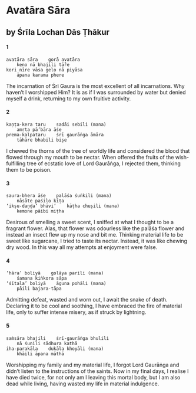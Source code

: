 # Avatāra Sāra

## by Śrīla Lochan Dās Ṭhākur

#### 1

    avatāra sāra    gorā avatāra
        keno nā bhajili tā̐re
    kori nīre vāsa gelo nā piyāsa
        āpana karama phere

The incarnation of Śrī Gaura is the most excellent of all incarnations. Why haven’t I worshipped Him? It is as if I was surrounded by water but denied myself a drink, returning to my own fruitive activity.

#### 2

    kaṇṭa-kera taru    sadāi sebili (mana)
        amṛta pā’bāra āśe
    prema-kalpataru    śrī gaurāṅga āmāra
        tāhāre bhabili biṣe

I chewed the thorns of the tree of worldly life and considered the blood that flowed through my mouth to be nectar. When offered the fruits of the wish-fulfilling tree of ecstatic love of Lord Gaurāṅga, I rejected them, thinking them to be poison.

#### 3

    saura-bhera āśe    palāśa śuṅkili (mana)
        nāsāte paśilo kīṭa
    ‘ikṣu-daṇḍa’ bhāvi’    kāṭha chuṣili (mana)
        kemone pāibi miṭha

Desirous of smelling a sweet scent, I sniffed at what I thought to be a fragrant flower. Alas, that flower was odourless like the palāśa flower and instead an insect flew up my nose and bit me. Thinking material life to be sweet like sugarcane, I tried to taste its nectar. Instead, it was like chewing dry wood. In this way all my attempts at enjoyment were false.

#### 4

    ‘hāra’ boliyā    golāya parili (mana)
        śamana kiṅkora sāpa
    ‘śītala’ boliyā    āguna pohāli (mana)
        pāili bajara-tāpa

Admitting defeat, wasted and worn out, I await the snake of death. Declaring it to be cool and soothing, I have embraced the fire of material life, only to suffer intense misery, as if struck by lightning.

#### 5

    saṁsāra bhajili    śrī-gaurāṅga bhulili
        nā śunili sādhura kathā
    iha-parakāla    dukāla khoyāli (mana)
        khāili āpana māthā

Worshipping my family and my material life, I forgot Lord Gaurāṅga and didn’t listen to the instructions of the saints. Now in my final days, I realise I have died twice, for not only am I leaving this mortal body, but I am also dead while living, having wasted my life in material indulgence.

